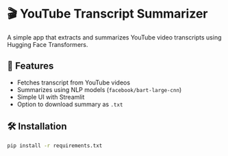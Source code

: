 # 🎬 YouTube Transcript Summarizer

A simple app that extracts and summarizes YouTube video transcripts using Hugging Face Transformers.

## 🚀 Features
- Fetches transcript from YouTube videos
- Summarizes using NLP models (`facebook/bart-large-cnn`)
- Simple UI with Streamlit
- Option to download summary as `.txt`

## 🛠 Installation
```bash
pip install -r requirements.txt
